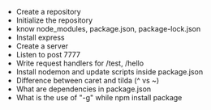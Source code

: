 - Create a repository
- Initialize the repository
- know node_modules, package.json, package-lock.json
- Install express
- Create a server
- Listen to post 7777
- Write request handlers for /test, /hello
- Install nodemon and update scripts inside package.json
- Difference between caret and tilda (^ vs ~)
- What are dependencies in package.json
- What is the use of "-g" while npm install package